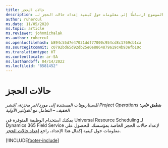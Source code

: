 ```yaml
---
title: حالات الحجز
description: يوفر هذا الموضوع ارتباطًا إلى معلومات حول كيفية إعداد حالات الحجز لـ Project Operations.
author: ruhercul
ms.date: 11/05/2020
ms.topic: article
ms.reviewer: johnmichalak
ms.author: ruhercul
ms.openlocfilehash: b894c55d7e47031ddf77000c954cd8c1769cb1ca
ms.sourcegitcommit: c0792bd65d92db25e0e8864879a19c4b93efb10c
ms.translationtype: HT
ms.contentlocale: ar-SA
ms.lasthandoff: 04/14/2022
ms.locfileid: "8581452"
---
```

# <a name="booking-statuses"></a>حالات الحجز

_**ينطبق علي:** ‏‫Project Operations للسيناريوهات المستندة إلى مورد/غير مخزنة‬، ‏‫النشر الخفيف – التعامل مع الفواتير الأولية‬_

يمكنك استخدام الوظيفة المتوفرة في Universal Resource Scheduling لـ Dynamics 365 Field Service لإعداد حالات الحجز الخاصة بمؤسسك. للحصول على معلومات حول كيفية إكمال هذا الإعداد، راجع [إعداد حالات الحجز](/dynamics365/field-service/set-up-booking-statuses).


[!INCLUDE[footer-include](../includes/footer-banner.md)]